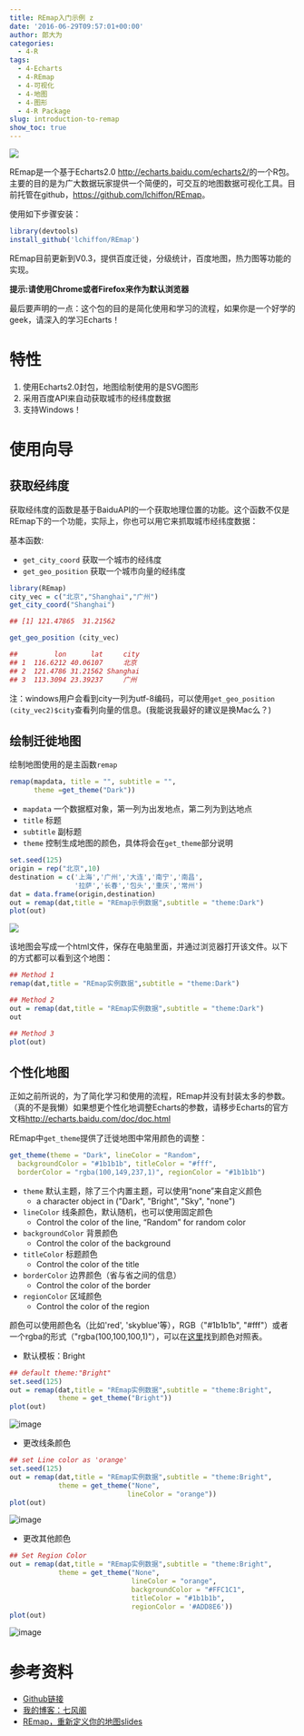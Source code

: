 ```yaml
---
title: REmap入门示例 z
date: '2016-06-29T09:57:01+00:00'
author: 郎大为
categories:
  - 4-R
tags:
  - 4-Echarts
  - 4-REmap
  - 4-可视化
  - 4-地图
  - 4-图形
  - 4-R Package
slug: introduction-to-remap
show_toc: true
---
```


![](/images/Tech/R/introduction-to-remap/remap.png)

REmap是一个基于Echarts2.0 <http://echarts.baidu.com/echarts2/>的一个R包。主要的目的是为广大数据玩家提供一个简便的，可交互的地图数据可视化工具。目前托管在github，<https://github.com/lchiffon/REmap>。

使用如下步骤安装：

```r
library(devtools)
install_github('lchiffon/REmap')
```

REmap目前更新到V0.3，提供百度迁徙，分级统计，百度地图，热力图等功能的实现。

**提示:请使用Chrome或者Firefox来作为默认浏览器**

最后要声明的一点：这个包的目的是简化使用和学习的流程，如果你是一个好学的geek，请深入的学习Echarts！

# 特性

1. 使用Echarts2.0封包，地图绘制使用的是SVG图形
2. 采用百度API来自动获取城市的经纬度数据
3. 支持Windows！

<!--more-->

# 使用向导

## 获取经纬度

获取经纬度的函数是基于BaiduAPI的一个获取地理位置的功能。这个函数不仅是REmap下的一个功能，实际上，你也可以用它来抓取城市经纬度数据：

基本函数:

* `get_city_coord` 获取一个城市的经纬度
* `get_geo_position` 获取一个城市向量的经纬度

```r
library(REmap)
city_vec = c("北京","Shanghai","广州")
get_city_coord("Shanghai")

## [1] 121.47865  31.21562

get_geo_position (city_vec)

##         lon      lat     city
## 1  116.6212 40.06107     北京
## 2  121.4786 31.21562 Shanghai
## 3  113.3094 23.39237     广州
```

注：windows用户会看到city一列为utf-8编码，可以使用`get_geo_position (city_vec2)$city`查看列向量的信息。(我能说我最好的建议是换Mac么？)

## 绘制迁徙地图

绘制地图使用的是主函数`remap`

```r
remap(mapdata, title = "", subtitle = "",
      theme =get_theme("Dark"))
```

* `mapdata` 一个数据框对象，第一列为出发地点，第二列为到达地点
* `title` 标题
* `subtitle` 副标题
* `theme` 控制生成地图的颜色，具体将会在`get_theme`部分说明

```r
set.seed(125)
origin = rep("北京",10)
destination = c('上海','广州','大连','南宁','南昌',
                '拉萨','长春','包头','重庆','常州')
dat = data.frame(origin,destination)
out = remap(dat,title = "REmap示例数据",subtitle = "theme:Dark")
plot(out)
```

![](/images/Tech/R/introduction-to-remap/687474703a2f2f7777772e78756571696e672e74762f75706c6f6164732f41727469636c652f666163652f7468756d62732f31305f313433373633313930332e706e67.png)


该地图会写成一个html文件，保存在电脑里面，并通过浏览器打开该文件。以下的方式都可以看到这个地图：
```r
## Method 1
remap(dat,title = "REmap实例数据",subtitle = "theme:Dark")

## Method 2
out = remap(dat,title = "REmap实例数据",subtitle = "theme:Dark")
out

## Method 3
plot(out)
```

## 个性化地图

正如之前所说的，为了简化学习和使用的流程，REmap并没有封装太多的参数。（真的不是我懒）如果想更个性化地调整Echarts的参数，请移步Echarts的官方文档<http://echarts.baidu.com/doc/doc.html>

REmap中`get_theme`提供了迁徙地图中常用颜色的调整：

```r
get_theme(theme = "Dark", lineColor = "Random",
  backgroundColor = "#1b1b1b", titleColor = "#fff",
  borderColor = "rgba(100,149,237,1)", regionColor = "#1b1b1b")
```

* `theme` 默认主题，除了三个内置主题，可以使用“none”来自定义颜色
    * a character object in ("Dark", "Bright", "Sky", "none")
* `lineColor` 线条颜色，默认随机，也可以使用固定颜色
    * Control the color of the line, “Random” for random color
* `backgroundColor` 背景颜色
    * Control the color of the background
* `titleColor` 标题颜色
    * Control the color of the title
* `borderColor` 边界颜色（省与省之间的信息）
    * Control the color of the border
* `regionColor` 区域颜色
    * Control the color of the region

颜色可以使用颜色名（比如'red', 'skyblue'等），RGB（"#1b1b1b", "#fff"）或者一个rgba的形式（"rgba(100,100,100,1)"），可以在[这里](http://www.114la.com/other/rgb.htm)找到颜色对照表。

* 默认模板：Bright

```r
## default theme:"Bright"
set.seed(125)
out = remap(dat,title = "REmap实例数据",subtitle = "theme:Bright",
            theme = get_theme("Bright"))
plot(out)
```
![image](/images/Tech/R/introduction-to-remap/3b8d4906-204d-11e7-892a-ac4d7b5a9a67.png)

* 更改线条颜色

```r
## set Line color as 'orange'
set.seed(125)
out = remap(dat,title = "REmap实例数据",subtitle = "theme:Bright",
            theme = get_theme("None",
                             lineColor = "orange"))
plot(out)
```

![image](/images/Tech/R/introduction-to-remap/6db2c640-204d-11e7-8f19-578f0c182248.png)

* 更改其他颜色

```r
## Set Region Color
out = remap(dat,title = "REmap实例数据",subtitle = "theme:Bright",
            theme = get_theme("None",
                              lineColor = "orange",
                              backgroundColor = "#FFC1C1",
                              titleColor = "#1b1b1b",
                              regionColor = '#ADD8E6'))
plot(out)
```
![image](/images/Tech/R/introduction-to-remap/7eefbc2e-204d-11e7-8d28-0600217a273e.png)


# 参考资料

* [Github链接](https://github.com/lchiffon/REmap)
* [我的博客：七风阁](http://langdawei.com)
* [REmap，重新定义你的地图slides](http://langdawei.com/REmap/REmapExamples/Nanchang/?theme=sky#/slide-1)

